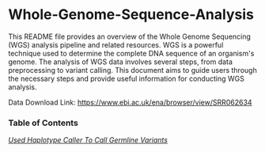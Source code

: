 # Whole-Genome-Sequence-Analysis


This README file provides an overview of the Whole Genome Sequencing (WGS) analysis pipeline and related resources. WGS is a powerful technique used to determine the complete DNA sequence of an organism's genome. The analysis of WGS data involves several steps, from data preprocessing to variant calling. This document aims to guide users through the necessary steps and provide useful information for conducting WGS analysis.

Data Download Link: https://www.ebi.ac.uk/ena/browser/view/SRR062634

### Table of Contents
[*Used Haplotype Caller To Call Germline Variants*](https://github.com/shekharnishant/Whole-Genome-Sequence-Analysis/blob/main/wgs-analysis.ipynb)


 
